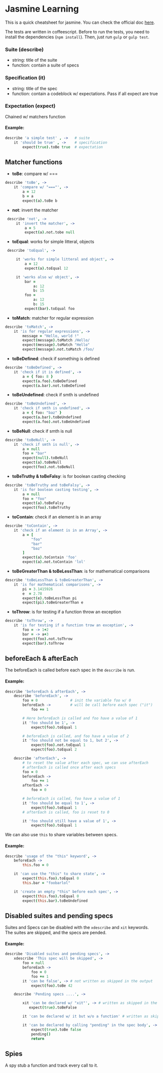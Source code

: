 Jasmine Learning
================

This is a quick cheatsheet for jasmine.
You can check the official doc [here](http://jasmine.github.io/2.0/introduction.html).

The tests are written in coffeescript.
Before to run the tests, you need to install the dependencies (`npm install`).
Then, just run `gulp` or `gulp test`.

### Suite (describe)

- string: title of the suite
- function: contain a suite of specs

### Specification (it)

- string: title of the spec
- function: contain a codeblock w/ expectations. Pass if all expect are true

### Expectation (expect)

Chained w/ matchers function

#### Example:

```coffee
describe 'a simple test' , ->   # suite
    it 'should be true' , ->    # specification
        expect(true).toBe true  # expectation
```

Matcher functions
-----------------

- **toBe**: compare w/ ===
```coffee
describe 'toBe', ->
    it 'compare w/ "==="', ->
        a = 12
        b = a
        expect(a).toBe b
```
- **not**: invert the matcher
```coffee
 describe 'not', ->
     it 'invert the matcher', ->
         a = 5
         expect(a).not.tobe null
```
- **toEqual**: works for simple litteral, objects
```coffee
 describe 'toEqual', ->

     it 'works for simple litteral and object', ->
         a = 12
         expect(a).toEqual 12

     it 'works also w/ object', ->
         bar =
             a: 12
             b: 15
         foo =
             a: 12
             b: 15
         expect(bar).toEqual foo
```
- **toMatch**: matcher for regular expression
```coffee
describe 'toMatch', ->
    it 'is for regular expressions', ->
        message = "Hello, world !"
        expect(message).toMatch /Hello/
        expect(message).toMatch "Hello"
        expect(message).not.toMatch /foo/
```
- **toBeDefined**: check if something is defined
```coffee
describe 'toBeDefined', ->
    it 'check if it is defined', ->
        a = { foo: 8 }
        expect(a.foo).toBeDefined
        expect(a.bar).not.toBeDefined
```
- **toBeUndefined**: check if smth is undefined
```coffee
describe 'toBeUndefined', ->
    it 'check if smth is undefined', ->
        a = { foo: "baz" }
        expect(a.bar).toBeUndefined
        expect(a.foo).not.toBeUndefined
```
- **toBeNull**: check if smth is null
```coffee
describe 'toBeNull', ->
    it 'check if smth is null', ->
        a = null
        foo = "bar"
        expect(null).toBeNull
        expect(a).toBeNull
        expect(foo).not.toBeNull
```
- **toBeTruthy & toBeFalsy**: is for boolean casting checking
```coffee
describe 'toBeTruthy and toBeFalsy', ->
    it 'is for boolean casting testing', ->
        a = null
        foo = "foo"
        expect(a).toBeFalsy
        expect(foo).toBeTruthy
```
- **toContain**: check if an element is in an array
```coffee
describe 'toContain', ->
    it 'check if an element is in an Array', ->
        a = [
            "foo"
            "bar"
            "baz"
        ]
        expect(a).toContain 'foo'
        expect(a).not.toContain 'lol'
```
- **toBeGreaterThan & toBeLessThan**: is for mathematical comparisons
```coffee
describe 'toBeLessThan & toBeGreaterThan', ->
    it 'is for mathematical comparisons', ->
        pi = 3.1415926
        e  = 2.78
        expect(e).toBeLessThan pi
        expect(pi).toBeGreaterThan e
```
- **toThrow**: is for testing if a function throw an exception
```coffee
describe 'toThrow', ->
    it 'is for testing if a function trow an exception', ->
        foo = -> 1+2
        bar = -> a+3
        expect(foo).not.toThrow
        expect(bar).toThrow
```

beforeEach & afterEach
----------------------

The beforeEach is called before each spec in the `describe` is run.

#### Example:

```coffee
describe 'beforeEach & afterEach', ->
    describe 'beforeEach', ->
        foo = 0               # init the variable foo w/ 0
        beforeEach ->         # will be call before each spec ("it")
            foo += 1

        # Here beforeEach is called and foo have a value of 1
        it 'foo should be 1', ->
            expect(foo).toEqual 1

        # beforeEach is called, and foo have a value of 2
        it 'foo should not be equal to 1, but 2', ->
            expect(foo).not.toEqual 1
            expect(foo).toEqual 2

    describe 'afterEach', ->
        # to reset the value after each spec, we can use afterEach
        # afterEach is called once after each specs
        foo = 0
        beforeEach ->
            foo += 1
        afterEach ->
            foo = 0

        # beforeEach is called, foo have a value of 1
        it 'foo should be equal to 1', ->
            expect(foo).toEqual 1
        # afterEach is called, foo is reset to 0

        it 'foo should still have a value of 1', ->
            expect(foo).toEqual 1
```

We can also use `this` to share variables between specs.

#### Example:

```coffee
describe 'usage of the "this" keyword', ->
    beforeEach ->
        this.foo = 0

    it 'can use the "this" to share state', ->
        expect(this.foo).toEqual 0
        this.bar = "foobarlol"

    it 'create an empty "this" before each spec', ->
        expect(this.foo).toEqual 0
        expect(this.bar).toBeUndefined
```

Disabled suites and pending specs
---------------------------------

Suites and Specs can be disabled with the `xdescribe` and `xit` keywords.  
The suites are skipped, and the specs are pended.

#### Example:

```coffee
describe 'Disabled suites and pending specs', ->
    xdescribe 'This spec will be skipped', ->
        foo = null
        beforeEach ->
            foo = 0
            foo += 1
        it 'can be false', -> # not written as skipped in the output
            expect(foo).toBe 42

    describe 'Pending specs ....', ->

        xit 'can be declared w/ "xit"', -> # written as skipped in the output
           expect(true).toBeFalse

        it 'can be declared w/ it but w/o a function' # written as skipped in the output

        it 'can be declared by calling "pending" in the spec body', -> # written as skipped in the output
            expect(true).toBe false
            pending()
            return
```

Spies
-----

A spy stub a function and track every call to it. 
